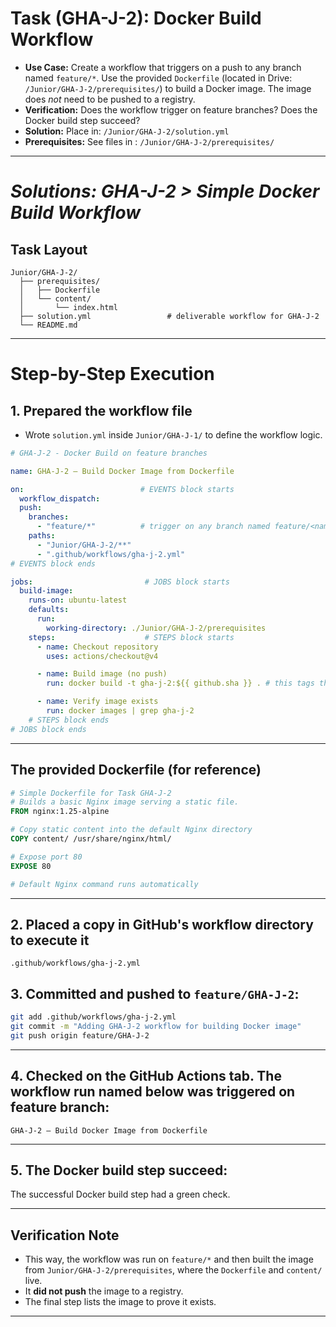 # Task (GHA-J-2): Docker Build Workflow

*   **Use Case:** Create a workflow that triggers on a push to any branch named `feature/*`. Use the provided `Dockerfile` (located in Drive: `/Junior/GHA-J-2/prerequisites/`) to build a Docker image. The image does *not* need to be pushed to a registry.
*   **Verification:** Does the workflow trigger on feature branches? Does the Docker build step succeed?
*   **Solution:** Place in: `/Junior/GHA-J-2/solution.yml`
*   **Prerequisites:** See files in : `/Junior/GHA-J-2/prerequisites/`

---

# *Solutions: GHA-J-2 > Simple Docker Build Workflow*

## Task Layout

```
Junior/GHA-J-2/
  ├── prerequisites/
  │   ├── Dockerfile
  │   └── content/
  │       └── index.html
  ├── solution.yml                 # deliverable workflow for GHA-J-2
  └── README.md
```

---

# Step-by-Step Execution

## 1. Prepared the workflow file
  - Wrote `solution.yml` inside `Junior/GHA-J-1/` to define the workflow logic.

```yaml
# GHA-J-2 - Docker Build on feature branches

name: GHA-J-2 — Build Docker Image from Dockerfile

on:                          # EVENTS block starts
  workflow_dispatch:
  push:
    branches:
      - "feature/*"          # trigger on any branch named feature/<name>
    paths:
      - "Junior/GHA-J-2/**"
      - ".github/workflows/gha-j-2.yml"
# EVENTS block ends

jobs:                         # JOBS block starts
  build-image:
    runs-on: ubuntu-latest
    defaults:
      run:
        working-directory: ./Junior/GHA-J-2/prerequisites
    steps:                    # STEPS block starts
      - name: Checkout repository
        uses: actions/checkout@v4

      - name: Build image (no push)
        run: docker build -t gha-j-2:${{ github.sha }} . # this tags the image with the commit SHA so each build has a unique tag. It helps identify which commit produced which image.

      - name: Verify image exists
        run: docker images | grep gha-j-2 
    # STEPS block ends
# JOBS block ends
```
---

## The provided Dockerfile (for reference)

```dockerfile
# Simple Dockerfile for Task GHA-J-2
# Builds a basic Nginx image serving a static file.
FROM nginx:1.25-alpine

# Copy static content into the default Nginx directory
COPY content/ /usr/share/nginx/html/

# Expose port 80
EXPOSE 80

# Default Nginx command runs automatically
```
---

## 2. Placed a copy in GitHub's workflow directory to execute it

```
.github/workflows/gha-j-2.yml
```

## 3. Committed and pushed to `feature/GHA-J-2`:

```bash
git add .github/workflows/gha-j-2.yml
git commit -m "Adding GHA-J-2 workflow for building Docker image"
git push origin feature/GHA-J-2
```
---

## 4. Checked on the **GitHub Actions tab**. The workflow run named below was triggered on **feature** branch:

```
GHA-J-2 — Build Docker Image from Dockerfile
```
---

## 5. The Docker build step succeed:
   The successful Docker build step had a green check.

---

## Verification Note

- This way, the workflow was run on `feature/*` and then built the image from `Junior/GHA-J-2/prerequisites`, where the `Dockerfile` and `content/` live. 
- It **did not push** the image to a registry. 
- The final step lists the image to prove it exists.

---